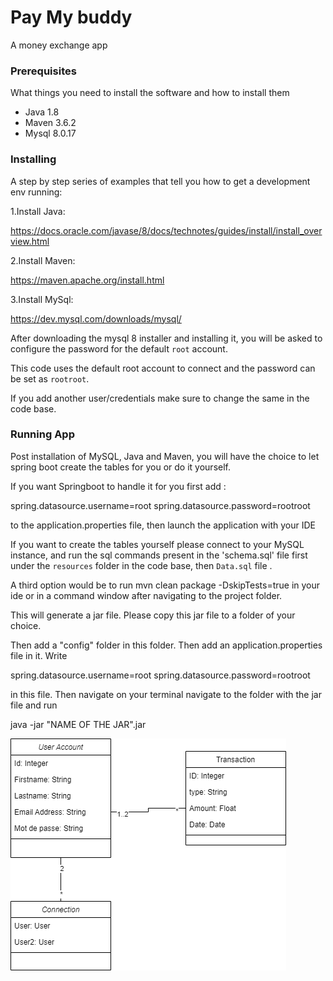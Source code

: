 # Pay My buddy
A money exchange app

### Prerequisites

What things you need to install the software and how to install them

- Java 1.8
- Maven 3.6.2
- Mysql 8.0.17

### Installing

A step by step series of examples that tell you how to get a development env running:

1.Install Java:

https://docs.oracle.com/javase/8/docs/technotes/guides/install/install_overview.html

2.Install Maven:

https://maven.apache.org/install.html

3.Install MySql:

https://dev.mysql.com/downloads/mysql/

After downloading the mysql 8 installer and installing it, you will be asked to configure the password for the default `root` account.

This code uses the default root account to connect and the password can be set as `rootroot`.

If you add another user/credentials make sure to change the same in the code base.

### Running App

Post installation of MySQL, Java and Maven, you will have the choice to let spring boot create the tables for you or do it yourself.

If you want Springboot to handle it for you first add :

spring.datasource.username=root
spring.datasource.password=rootroot

to the application.properties file, then launch the application with your IDE

If you want to create the tables yourself please connect to your MySQL instance, and run the sql commands present in the 'schema.sql' file first under the `resources` folder in the code base, then `Data.sql` file .

A third option would be to run mvn clean package -DskipTests=true in your ide or in a command window after navigating to the project folder. 

This will generate a jar file. Please copy this jar file to a folder of your choice.

Then add a "config" folder in this folder. Then add an application.properties file in it. Write 

spring.datasource.username=root
spring.datasource.password=rootroot

in this file. Then navigate on your terminal navigate to the folder with the jar file and run 

java -jar "NAME OF THE JAR".jar


![Contribution guidelines for this project](src/main/resources/images/class.png)

